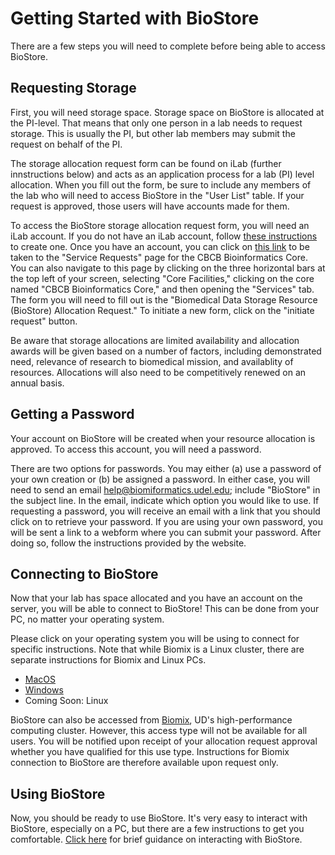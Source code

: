 # Getting Started with BioStore

There are a few steps you will need to complete before being able to access BioStore.

## Requesting Storage

First, you will need storage space.  Storage space on BioStore is allocated at the PI-level.  That means that only one person in a lab needs to request storage.  This is usually the PI, but other lab members may submit the request on behalf of the PI.  

The storage allocation request form can be found on iLab (further innstructions below) and acts as an application process for a lab (PI) level allocation.  When you fill out the form, be sure to include any members of the lab who will need to access BioStore in the "User List" table.  If your request is approved, those users will have accounts made for them.  

To access the BioStore storage allocation request form, you will need an iLab account.  If you do not have an iLab account, follow [these instructions](https://www.dbi.udel.edu/resources-and-facilities/ilab-instructions/ilab-ud-users) to create one.  Once you have an account, you can click on [this link](https://udel.ilabsolutions.com/service_center/3725/?tab=services) to be taken to the "Service Requests" page for the CBCB Bioinformatics Core.  You can also navigate to this page by clicking on the three horizontal bars at the top left of your screen, selecting "Core Facilities," clicking on the core named "CBCB Bioinformatics Core," and then opening the "Services" tab.  The form you will need to fill out is the "Biomedical Data Storage Resource (BioStore) Allocation Request."  To initiate a new form, click on the "initiate request" button.

Be aware that storage allocations are limited availability and allocation awards will be given based on a number of factors, including demonstrated need, relevance of research to biomedical mission, and availablity of resources. Allocations will also need to be competitively renewed on an annual basis.

## Getting a Password

Your account on BioStore will be created when your resource allocation is approved.  To access this account, you will need a password.  

There are two options for passwords.  You may either (a) use a password of your own creation or (b) be assigned a password.  In either case, you will need to send an email help@biomiformatics.udel.edu; include "BioStore" in the subject line.   In the email, indicate which option you would like to use.  If requesting a password, you will receive an email with a link that you should click on to retrieve your password.  If you are using your own password, you will be sent a link to a webform where you can submit your password.  After doing so, follow the instructions provided by the website.

## Connecting to BioStore

Now that your lab has space allocated and you have an account on the server, you will be able to connect to BioStore! This can be done from your PC, no matter your operating system. 

Please click on your operating system you will be using to connect for specific instructions.  Note that while Biomix is a Linux cluster, there are separate instructions for Biomix and Linux PCs.

* [MacOS](./mac_connect.md)
* [Windows](./windows_connect.md)
* Coming Soon: Linux

BioStore can also be accessed from [Biomix](https://bioinformatics.udel.edu/core/hpc/), UD's high-performance computing cluster.  However, this access type will not be available for all users.  You will be notified upon receipt of your allocation request approval whether you have qualified for this use type.  Instructions for Biomix connection to BioStore are therefore available upon request only.

## Using BioStore

Now, you should be ready to use BioStore.  It's very easy to interact with BioStore, especially on a PC, but there are a few instructions to get you comfortable.  [Click here](./interact_with_biostore.md) for brief guidance on interacting with BioStore.
